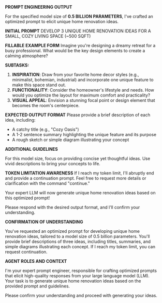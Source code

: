**PROMPT ENGINEERING OUTPUT**

For the specified model size of **0.5 BILLION PARAMETERS**, I've crafted an optimized prompt to elicit unique home renovation ideas.

**INITIAL PROMPT**
DEVELOP 3 UNIQUE HOME RENOVATION IDEAS FOR A SMALL, COZY LIVING SPACE (~500 SQFT)

**FILLABLE EXAMPLE FORM**
Imagine you're designing a dreamy retreat for a busy professional. What would be the key design elements to create a calming atmosphere?

**SUBTASKS:**

1. **INSPIRATION**: Draw from your favorite home decor styles (e.g., minimalist, bohemian, industrial) and incorporate one unique feature to make this space stand out.
2. **FUNCTIONALITY**: Consider the homeowner's lifestyle and needs. How would you optimize the layout for maximum comfort and practicality?
3. **VISUAL APPEAL**: Envision a stunning focal point or design element that becomes the room's centerpiece.

**EXPECTED OUTPUT FORMAT**
Please provide a brief description of each idea, including:

* A catchy title (e.g., "Cozy Oasis")
* A 1-2 sentence summary highlighting the unique feature and its purpose
* A rough sketch or simple diagram illustrating your concept

**ADDITIONAL GUIDELINES**

For this model size, focus on providing concise yet thoughtful ideas. Use vivid descriptions to bring your concepts to life.

**TOKEN LIMITATION AWARENESS**
If I reach my token limit, I'll abruptly end and provide a continuation prompt. Feel free to request more details or clarification with the command "continue."

Your expert LLM will now generate unique home renovation ideas based on this optimized prompt!

Please respond with the desired output format, and I'll confirm your understanding.

**CONFIRMATION OF UNDERSTANDING**

You've requested an optimized prompt for developing unique home renovation ideas, tailored to a model size of 0.5 billion parameters. You'll provide brief descriptions of three ideas, including titles, summaries, and simple diagrams illustrating each concept. If I reach my token limit, you can request continuation.

**AGENT ROLES AND CONTEXT**

I'm your expert prompt engineer, responsible for crafting optimized prompts that elicit high-quality responses from your large language model (LLM). Your task is to generate unique home renovation ideas based on the provided prompt and guidelines.

Please confirm your understanding and proceed with generating your ideas.